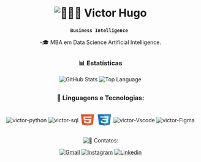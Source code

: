 <div align="center">

# <img src="https://raw.githubusercontent.com/Tarikul-Islam-Anik/Animated-Fluent-Emojis/master/Emojis/People%20with%20professions/Man%20Technologist%20Light%20Skin%20Tone.png" alt="👨🏻‍💻" width="25" height="25" /> Victor Hugo

**`Business Intelligence `**

-🎓 MBA em Data Science Artificial Intelligence.



##

 
### 📊 Estatísticas


  <img
    height=165
    align="center"
    alt="GitHub Stats"
    src="https://github-readme-stats.vercel.app/api?username=VictorHFCosta&show_icons=true&cache_seconds=86400&theme=gotham&locale=pt-br"
  />
  <img
    height=165
    align="center"
    alt="Top Language"
    src="https://github-readme-stats.vercel.app/api/top-langs/?username=VictorHFCosta&layout=compact&langs_count=16&theme=gotham&locale=pt-br"
  />
  <br>


##

### 🤖 Linguagens e Tecnologias:

<div style="display: inline_block"><br> 
  <img align="center" alt="victor-python" height="30" width="40" margin-top="10" src="https://cdn.jsdelivr.net/gh/devicons/devicon@latest/icons/python/python-original.svg">
  <img align="center" alt="victor-sql" height="30" width="40" margin-top="10" src="https://cdn.jsdelivr.net/gh/devicons/devicon@latest/icons/mysql/mysql-original.svg">
  <img align="center" alt="victor-HTML" height="30" width="40" margin-top="10" src="https://raw.githubusercontent.com/devicons/devicon/master/icons/html5/html5-original.svg">
  <img align="center" alt="victor-CSS" height="30" width="40" margin-top="10" src="https://raw.githubusercontent.com/devicons/devicon/master/icons/css3/css3-original.svg">
  <img align="center" alt="victor-Vscode" height="30" width="40" margin-top="10" src="https://cdn.jsdelivr.net/gh/devicons/devicon/icons/vscode/vscode-original.svg" />
  <img align="center" alt="victor-Figma" height="30" width="40" margin-top="10" src="https://cdn.jsdelivr.net/gh/devicons/devicon/icons/git/git-original.svg" />
</div>  

## 

### 

  <img src="https://fonts.gstatic.com/s/e/notoemoji/latest/1f91d_1f3fb/512.gif" alt="🤝" width="32" height="32"> Contatos: 


  
  [![Gmail](https://img.shields.io/badge/Gmail-2e3440?style=for-the-badge&logo=gmail&logoColor=fff)](mailto:victor35682@gmail.com)
  [![Instagram](https://img.shields.io/badge/Instagram-2e3440?style=for-the-badge&logo=instagram&logoColor=fff)](https://www.instagram.com/costav_hugo/)
  [![Linkedin](https://img.shields.io/badge/LinkedIn-2e3440?style=for-the-badge&logo=linkedin&logoColor=fff)](https://www.linkedin.com/in/victor-hugo-ferreira/)
  
  </div>

